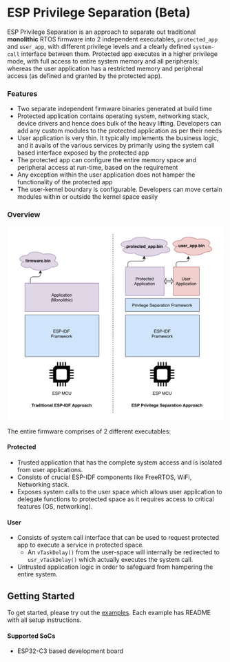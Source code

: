 # ESP Privilege Separation (Beta)

ESP Privilege Separation is an approach to separate out traditional **monolithic** RTOS firmware into 2 independent executables, `protected_app` and `user_app`, with different privilege levels and a clearly defined `system-call` interface between them. Protected app executes in a higher privilege mode, with full access to entire system memory and all peripherals; whereas the user application has a restricted memory and peripheral access (as defined and granted by the protected app).

### Features

- Two separate independent firmware binaries generated at build time
- Protected application contains operating system, networking stack, device drivers and hence does bulk of the heavy lifting. Developers can add any custom modules to the protected application as per their needs
- User application is very thin. It typically implements the business logic, and it avails of the various services by primarily using the system call based interface exposed by the protected app
- The protected app can configure the entire memory space and peripheral access at run-time, based on the requirement
- Any exception within the user application does not hamper the functionality of the protected app
- The user-kernel boundary is configurable. Developers can move certain modules within or outside the kernel space easily

### Overview

![overview](docs/img/overview.png)

The entire firmware comprises of 2 different executables:

#### Protected

- Trusted application that has the complete system access and is isolated from user applications.
- Consists of crucial ESP-IDF components like FreeRTOS, WiFi, Networking stack.
- Exposes system calls to the user space which allows user application to delegate functions to protected space as it requires access to critical features (OS, networking).

#### User

- Consists of system call interface that can be used to request protected app to execute a service in protected space.
  - An `vTaskDelay()` from the user-space will internally be redirected to `usr_vTaskDelay()` which actually executes the system call.
- Untrusted application logic in order to safeguard from hampering the entire system.

## Getting Started

To get started, please try out the [examples](examples). Each example has README with all setup instructions.

#### Supported SoCs
- ESP32-C3 based development board
